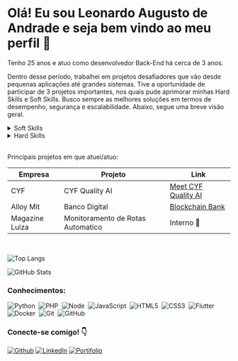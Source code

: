 <!-- <style>
  .progress-container {
    display: flex;
    flex-direction: column;
    align-items: flex-start;
    margin-bottom: 20px;
  }

  .progress-label {
    font-weight: bold;
    margin-bottom: 5px;
    white-space: nowrap;
    overflow: hidden;
    text-overflow: ellipsis;
  }

  .progress-bar {
    width: 100%;
    height: 10px; /* Altura da barra de progresso */
    background-color: lightgray;
    border-radius: 5px;
    overflow: hidden;
  }

  .progress {
    height: 100%;
    background-color: green;
    border-radius: 5px;
    transition: width 0.3s ease-in-out;
  }

  .progress-text {
    display: none; /* Ocultar o texto do progresso */
  }
</style> -->

<style>
  .progress-container {
    display: flex;
    flex-direction: column;
    align-items: flex-start;
    margin-bottom: 20px;
  }

  .progress-label {
    font-weight: bold;
    margin-bottom: 5px;
  }

  .progress-bar {
    position: relative;
    width: 100%;
    height: 10px;
    background-color: lightgray;
    border-radius: 5px;
  }

  .progress {
    height: 100%;
    border-radius: 5px;
    transition: width 0.3s ease-in-out;
    background-color:  #30A3DC;
  }

  .progress-text {
    position: absolute;
    top: -4.5px;
    left: 50%;
    transform: translateX(-50%);
    font-weight: bold;
    color: #000;
    font-size: 12px;
  }
</style>

# Olá! Eu sou Leonardo Augusto de Andrade e seja bem vindo ao meu perfil 🚀

<p>Tenho 25 anos e atuo como desenvolvedor Back-End há cerca de 3 anos.

Dentro desse período, trabalhei em projetos desafiadores que vão desde pequenas aplicações até grandes sistemas. Tive a oportunidade de participar de 3 projetos importantes, nos quais pude aprimorar minhas Hard Skills e Soft Skills. Busco sempre as melhores soluções em termos de desempenho, segurança e escalabilidade. Abaixo, segue uma breve visão geral.</p>

<details>
<summary>Soft Skills</summary>
<br>
<div class="progress-container">
  <span class="progress-label">Trabalho em equipe</span>
  <div class="progress-bar">
    <div class="progress" style="width: 95%;">
      <div class="progress-text">95%</div>
    </div>
  </div>
</div>
<div class="progress-container">
  <span class="progress-label">Comunicação</span>
  <div class="progress-bar">
    <div class="progress" style="width: 89%;">
      <div class="progress-text">89%</div>
    </div>
  </div>
</div>
<div class="progress-container">
  <span class="progress-label">Resiliência</span>
  <div class="progress-bar">
    <div class="progress" style="width: 85%;">
      <div class="progress-text">85%</div>
    </div>
  </div>
</div>
<div class="progress-container">
  <span class="progress-label">Liderança</span>
  <div class="progress-bar">
    <div class="progress" style="width: 90%;">
      <div class="progress-text">90%</div>
    </div>
  </div>
</div>
<div class="progress-container">
  <span class="progress-label">Empreendedorismo</span>
  <div class="progress-bar">
    <div class="progress" style="width: 80%;">
      <div class="progress-text">80%</div>
    </div>
  </div>
</div>
</details>

<details>
<summary>Hard Skills</summary>
<br>
<div class="progress-container">
  <span class="progress-label2">Python</span>
  <div class="progress-bar">
    <div class="progress" style="width: 90%;">
      <div class="progress-text">90%</div>
    </div>
  </div>
</div>
<div class="progress-container">
  <span class="progress-label2">Django</span>
  <div class="progress-bar">
    <div class="progress" style="width: 70%;">
      <div class="progress-text">70%</div>
    </div>
  </div>
</div>
<div class="progress-container">
  <span class="progress-label2">Flask</span>
  <div class="progress-bar">
    <div class="progress" style="width: 90%;">
      <div class="progress-text">90%</div>
    </div>
  </div>
</div>
<div class="progress-container">
  <span class="progress-label2">Nodejs</span>
  <div class="progress-bar">
    <div class="progress" style="width: 80%;">
      <div class="progress-text">80%</div>
    </div>
  </div>
</div>
<div class="progress-container">
  <span class="progress-label2">PHP</span>
  <div class="progress-bar">
    <div class="progress" style="width: 70%;">
      <div class="progress-text">70%</div>
    </div>
  </div>
</div>
<div class="progress-container">
  <span class="progress-label2">JavaScript</span>
  <div class="progress-bar">
    <div class="progress" style="width: 80%;">
      <div class="progress-text">80%</div>
    </div>
  </div>
</div>
<div class="progress-container">
  <span class="progress-label2">CSS</span>
  <div class="progress-bar">
    <div class="progress" style="width: 60%;">
      <div class="progress-text">60%</div>
    </div>
  </div>
</div>
<div class="progress-container">
  <span class="progress-label2">Flutter</span>
  <div class="progress-bar">
    <div class="progress" style="width: 65%;">
      <div class="progress-text">65%</div>
    </div>
  </div>
</div>
</details>
</details>
<br>

Principais projetos em que atuei/atuo:

|Empresa| Projeto| Link|
|-------|--------|-----|
|CYF|CYF Quality AI|[Meet CYF Quality AI](https://cyf.com/pt/cyf-quality-ai-2/)
|Alloy Mit|Banco Digital|[Blockchain Bank](https://www.bccb.com.br/)|
|Magazine Luiza|Monitoramento de Rotas Automatico|Interno 🚫|
<br>

![Top Langs](https://github-readme-stats-git-masterrstaa-rickstaa.vercel.app/api/top-langs/?username=Auggustto&layout=compact&bg_color=000&border_color=30A3DC&title_color=E94D5F&text_color=FFF)

![GitHub Stats](https://github-readme-stats.vercel.app/api?username=Auggustto&theme=transparent&bg_color=000&border_color=30A3DC&show_icons=true&icon_color=30A3DC&title_color=E94D5F&text_color=FFF)

### Conhecimentos:

![Python](https://img.shields.io/badge/Python-000?style=for-the-badge&logo=python)&nbsp;
![PHP](https://img.shields.io/badge/PHP-000?style=for-the-badge&logo=PHP)&nbsp;
![Node](https://img.shields.io/badge/Node-000?style=for-the-badge&logo=Node.js)&nbsp;
![JavaScript](https://img.shields.io/badge/JavaScript-000?style=for-the-badge&logo=JavaScript)&nbsp;
![HTML5](https://img.shields.io/badge/HTML5-000?style=for-the-badge&logo=html5)&nbsp;
![CSS3](https://img.shields.io/badge/CSS3-000?style=for-the-badge&logo=css3&logoColor=264CE4)&nbsp;
![Flutter](https://img.shields.io/badge/Flutter-000?style=for-the-badge&logo=Flutter&logoColor=264CE4)&nbsp;
![Docker](https://img.shields.io/badge/-Docker-000?style=for-the-badge&logo=docker&labelColor=0D1117)&nbsp;
![Git](https://img.shields.io/badge/-Git-000?style=for-the-badge&logo=git&labelColor=0D1117)&nbsp;
![GitHub](https://img.shields.io/badge/-GitHub-000?style=for-the-badge&logo=github&labelColor=0D1117)&nbsp;

### Conecte-se comigo! 👇

[![Github](https://img.shields.io/badge/Github-000?style=for-the-badge&logo=Github)](https://github.com/Auggustto)
[![LinkedIn](https://img.shields.io/badge/LinkedIn-000?style=for-the-badge&logo=linkedin&logoColor=0E76A8)](https://www.linkedin.com/in/leonardo-augusto-9316081b7)
[![Portifolio](https://img.shields.io/badge/Portifólio-000?style=for-the-badge&logo=&logoColor=ffff)](https://portifolio-ruby-theta-68.vercel.app/#home)





